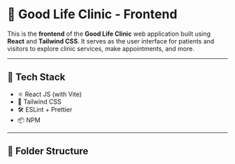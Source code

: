# 🏥 Good Life Clinic - Frontend

This is the **frontend** of the **Good Life Clinic** web application built using **React** and **Tailwind CSS**. It serves as the user interface for patients and visitors to explore clinic services, make appointments, and more.

---

## 🚀 Tech Stack

- ⚛️ React JS (with Vite)
- 🎨 Tailwind CSS
- 🛠️ ESLint + Prettier
- 📦 NPM

---

## 📁 Folder Structure

